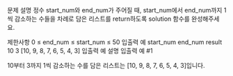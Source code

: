 문제 설명
정수 start_num와 end_num가 주어질 때, start_num에서 end_num까지 1씩 감소하는 수들을 차례로 담은 리스트를 return하도록 solution 함수를 완성해주세요.

제한사항
0 ≤ end_num ≤ start_num ≤ 50
입출력 예
start_num	end_num	result
10	3	[10, 9, 8, 7, 6, 5, 4, 3]
입출력 예 설명
입출력 예 #1

10부터 3까지 1씩 감소하는 수를 담은 리스트는 [10, 9, 8, 7, 6, 5, 4, 3]입니다.